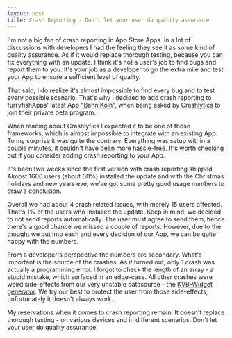 ```yaml
---
layout: post
title: Crash Reporting - Don't let your user do quality assurance
---
```



I'm not a big fan of crash reporting in App Store Apps. In a lot of discussions with 
developers I had the feeling they see it as some kind of quality assurance. As if it would 
replace thorough testing, because you can fix everything with an update. I think it's not 
a user's job to find bugs and report them to you. It's your job as a developer to go the extra mile 
and test your App to ensure a sufficient level of quality. 

That said, I do realize it's almost impossible to find every bug and to test every possible 
scenario. That's why I decided to add crash reporting to furryfishApps' latest App ["Bahn Köln"](http://ffapps.me/bahn), 
when being asked by [Crashlytics](http://crashlytics.com/) to join their private beta program.

When reading about Crashlytics I expected it to be one of those frameworks, which is almost 
impossible to integrate with an existing App. To my surprise it was quite the contrary. Everything 
was setup within a couple minutes, it couldn't have been more hassle-free. It's worth checking out 
if you consider adding crash reporting to your App.

It's been two weeks since the first version with crash reporting shipped. Almost 1600 users (about 60%) 
installed the update and with the Christmas holidays and new years eve, we've got some pretty 
good usage numbers to draw a conclusion. 

Overall we had about 4 crash related issues, with merely 15 users affected. That's 1% of 
the users who installed the update. Keep in mind: we decided to not send reports automatically. 
The user must agree to send them, hence there's a good chance we missed a couple of reports. 
However, due to the [thought](http://dlinsin.github.com/2011/07/31/Appdate.html) we put into 
each and every decision of our App, we can be quite happy with the numbers. 

From a developer's perspective the numbers are secondary. What's important is the source of 
the crashes. As it turned out, only 1 crash was actually a programming error. I forgot to 
check the length of an array - a stupid mistake, which surfaced in an edge-case. 
All other crashes were weird side-effects from our very unstable datasource - 
the [KVB-Widget generator](http://www.kvb-koeln.de/generator/index.html). We try our best 
to protect the user from those side-effects, unfortunately it doesn't always work. 

My reservations when it comes to crash reporting remain: It doesn't replace thorough testing - 
on various devices and in different scenarios. Don't let your user do quality assurance.
